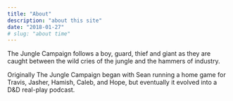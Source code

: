 ```yaml
---
title: "About"
description: "about this site"
date: "2018-01-27"
# slug: "about time"
---
```


The Jungle Campaign follows a boy, guard, thief and giant as they are caught between the wild cries of the jungle and the hammers of industry.

Originally The Jungle Campaign began with Sean running a home game for Travis, Jasher, Hamish, Caleb, and Hope, but eventually it evolved into a D&D real-play podcast.
